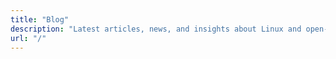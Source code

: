 ```yaml
---
title: "Blog"
description: "Latest articles, news, and insights about Linux and open-source software"
url: "/"
---
```


